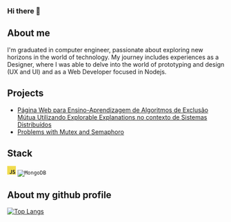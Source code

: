 ### Hi there 👋

## **About me** 

I'm graduated in computer engineer, passionate about exploring new horizons in the world of technology.
My journey includes experiences as a Designer, where I was able to delve into the world of prototyping and design (UX and UI) and as a Web Developer focused in Nodejs. 


## **Projects**
- [Página Web para Ensino-Aprendizagem de Algoritmos de Exclusão Mútua Utilizando Explorable Explanations no contexto de Sistemas Distribuídos](https://multy-klz.github.io/Mutual-Exclusion-Algorithms-Using-Explorable-Explanations/)
- [Problems with Mutex and Semaphoro](https://github.com/Multy-Klz/Problems-with-Mutex-and-Semaphoro)
## **Stack** 

<code><img height="20" alt="javascript" src="https://raw.githubusercontent.com/github/explore/80688e429a7d4ef2fca1e82350fe8e3517d3494d/topics/javascript/javascript.png"></code>
<code><img height="20" alt="MongoDB" src="https://www.cdnlogo.com/logos/m/25/mongodb.svg"></code>
          
          
          
## **About my github profile**

[![Top Langs](https://github-readme-stats.vercel.app/api/top-langs/?username=multy-klz&hide_progress=true)](https://github.com/anuraghazra/github-readme-stats&theme=dark)

<!--
**Multy-Klz/multy-klz** is a ✨ _special_ ✨ repository because its `README.md` (this file) appears on your GitHub profile.

Here are some ideas to get you started:

- 🔭 I’m currently working on ...
- 🌱 I’m currently learning ...
- 👯 I’m looking to collaborate on ...
- 🤔 I’m looking for help with ...
- 💬 Ask me about ...
- 📫 How to reach me: ...
- 😄 Pronouns: ...
- ⚡ Fun fact: ...
-->
